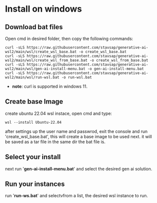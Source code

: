 # Install on windows

## Download bat files

Open cmd in desired folder, then copy the following commands:

``` shell
curl -sLS https://raw.githubusercontent.com/stavsap/generative-ai-wsl2/main/wsl/create_wsl_base.bat -o create_wsl_base.bat
curl -sLS https://raw.githubusercontent.com/stavsap/generative-ai-wsl2/main/wsl/create_wsl_from_base.bat -o create_wsl_from_base.bat
curl -sLS https://raw.githubusercontent.com/stavsap/generative-ai-wsl2/main/wsl/gen-ai-install-menu.bat -o gen-ai-install-menu.bat
curl -sLS https://raw.githubusercontent.com/stavsap/generative-ai-wsl2/main/wsl/run-wsl.bat -o run-wsl.bat
```
- **note**: curl is supported in windows 11.

## Create base Image

create ubuntu 22.04 wsl instace, open cmd and type:

``` shell
wsl --install Ubuntu-22.04
```
after settings up the user name and passwrod, exit the console and run 'create_wsl_base.bat', this will create a base image to be used next. it will be saved as a tar file in the same dir the bat file is.

## Select your install 

next run '**gen-ai-install-menu.bat**' and select the desired gen ai solution.

## Run your instances 

run '**run-ws.bat**' and selectvfrom a list, the desired wsl instance to run.


